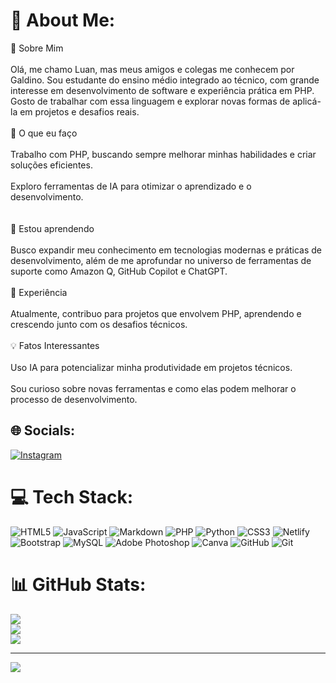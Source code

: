 # 💫 About Me:
👋 Sobre Mim<br><br>Olá, me chamo Luan, mas meus amigos e colegas me conhecem por Galdino. Sou estudante do ensino médio integrado ao técnico, com grande interesse em desenvolvimento de software e experiência prática em PHP. Gosto de trabalhar com essa linguagem e explorar novas formas de aplicá-la em projetos e desafios reais.<br><br>🚀 O que eu faço<br><br>Trabalho com PHP, buscando sempre melhorar minhas habilidades e criar soluções eficientes.<br><br>Exploro ferramentas de IA para otimizar o aprendizado e o desenvolvimento.<br><br><br>🌱 Estou aprendendo<br><br>Busco expandir meu conhecimento em tecnologias modernas e práticas de desenvolvimento, além de me aprofundar no universo de ferramentas de suporte como Amazon Q, GitHub Copilot e ChatGPT.<br><br>💼 Experiência<br><br>Atualmente, contribuo para projetos que envolvem PHP, aprendendo e crescendo junto com os desafios técnicos.<br><br>💡 Fatos Interessantes<br><br>Uso IA para potencializar minha produtividade em projetos técnicos.<br><br>Sou curioso sobre novas ferramentas e como elas podem melhorar o processo de desenvolvimento.<br>


## 🌐 Socials:
[![Instagram](https://img.shields.io/badge/Instagram-%23E4405F.svg?logo=Instagram&logoColor=white)](https://instagram.com/luangaldino_dev) 

# 💻 Tech Stack:
![HTML5](https://img.shields.io/badge/html5-%23E34F26.svg?style=for-the-badge&logo=html5&logoColor=white) ![JavaScript](https://img.shields.io/badge/javascript-%23323330.svg?style=for-the-badge&logo=javascript&logoColor=%23F7DF1E) ![Markdown](https://img.shields.io/badge/markdown-%23000000.svg?style=for-the-badge&logo=markdown&logoColor=white) ![PHP](https://img.shields.io/badge/php-%23777BB4.svg?style=for-the-badge&logo=php&logoColor=white) ![Python](https://img.shields.io/badge/python-3670A0?style=for-the-badge&logo=python&logoColor=ffdd54) ![CSS3](https://img.shields.io/badge/css3-%231572B6.svg?style=for-the-badge&logo=css3&logoColor=white) ![Netlify](https://img.shields.io/badge/netlify-%23000000.svg?style=for-the-badge&logo=netlify&logoColor=#00C7B7) ![Bootstrap](https://img.shields.io/badge/bootstrap-%238511FA.svg?style=for-the-badge&logo=bootstrap&logoColor=white) ![MySQL](https://img.shields.io/badge/mysql-4479A1.svg?style=for-the-badge&logo=mysql&logoColor=white) ![Adobe Photoshop](https://img.shields.io/badge/adobe%20photoshop-%2331A8FF.svg?style=for-the-badge&logo=adobe%20photoshop&logoColor=white) ![Canva](https://img.shields.io/badge/Canva-%2300C4CC.svg?style=for-the-badge&logo=Canva&logoColor=white) ![GitHub](https://img.shields.io/badge/github-%23121011.svg?style=for-the-badge&logo=github&logoColor=white) ![Git](https://img.shields.io/badge/git-%23F05033.svg?style=for-the-badge&logo=git&logoColor=white)
# 📊 GitHub Stats:
![](https://github-readme-stats.vercel.app/api?username=luangaldinodev&theme=midnight-purple&hide_border=false&include_all_commits=true&count_private=true)<br/>
![](https://github-readme-streak-stats.herokuapp.com/?user=luangaldinodev&theme=midnight-purple&hide_border=false)<br/>
![](https://github-readme-stats.vercel.app/api/top-langs/?username=luangaldinodev&theme=midnight-purple&hide_border=false&include_all_commits=true&count_private=true&layout=compact)

---
[![](https://visitcount.itsvg.in/api?id=luangaldinodev&icon=0&color=0)](https://visitcount.itsvg.in)

<!-- Proudly created with GPRM ( https://gprm.itsvg.in ) -->